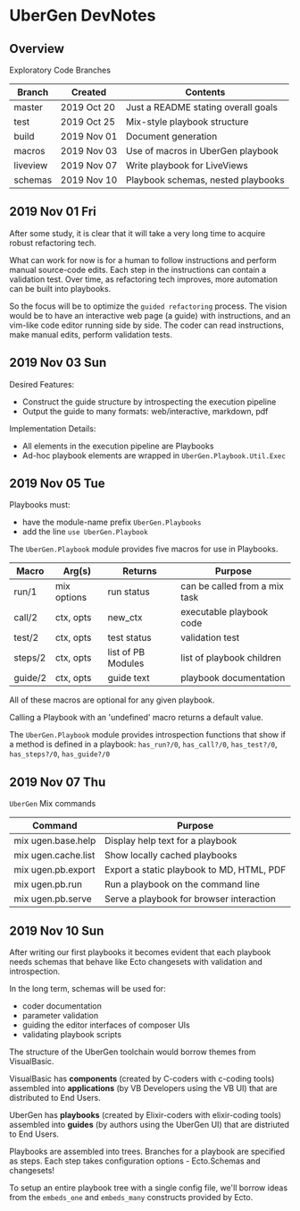 # UberGen DevNotes

## Overview

Exploratory Code Branches

| Branch   | Created     | Contents                            |
|----------|-------------|-------------------------------------|
| master   | 2019 Oct 20 | Just a README stating overall goals |
| test     | 2019 Oct 25 | Mix-style playbook structure        |
| build    | 2019 Nov 01 | Document generation                 |
| macros   | 2019 Nov 03 | Use of macros in UberGen playbook   |
| liveview | 2019 Nov 07 | Write playbook for LiveViews        |
| schemas  | 2019 Nov 10 | Playbook schemas, nested playbooks  |

## 2019 Nov 01 Fri

After some study, it is clear that it will take a very long time to acquire
robust refactoring tech.

What can work for now is for a human to follow instructions and perform manual
source-code edits.  Each step in the instructions can contain a validation
test.  Over time, as refactoring tech improves, more automation can be built
into playbooks.

So the focus will be to optimize the `guided refactoring` process.  The vision
would be to have an interactive web page (a guide) with instructions, and an
vim-like code editor running side by side.  The coder can read instructions,
make manual edits, perform validation tests. 

## 2019 Nov 03 Sun

Desired Features:

- Construct the guide structure by introspecting the execution pipeline
- Output the guide to many formats: web/interactive, markdown, pdf

Implementation Details:

- All elements in the execution pipeline are Playbooks
- Ad-hoc playbook elements are wrapped in `UberGen.Playbook.Util.Exec`

## 2019 Nov 05 Tue

Playbooks must:
- have the module-name prefix `UberGen.Playbooks`
- add the line `use UberGen.Playbook`

The `UberGen.Playbook` module provides five macros for use in Playbooks.

| Macro   | Arg(s)      | Returns            | Purpose                       |
|---------|-------------|--------------------|-------------------------------|
| run/1   | mix options | run status         | can be called from a mix task |
| call/2  | ctx, opts   | new_ctx            | executable playbook code      |
| test/2  | ctx, opts   | test status        | validation test               |
| steps/2 | ctx, opts   | list of PB Modules | list of playbook children     |
| guide/2 | ctx, opts   | guide text         | playbook documentation        |

All of these macros are optional for any given playbook.

Calling a Playbook with an 'undefined' macro returns a default value.

The `UberGen.Playbook` module provides introspection functions that show if a
method is defined in a playbook: `has_run?/0`, `has_call?/0`, `has_test?/0`,
`has_steps?/0`, `has_guide?/0`

## 2019 Nov 07 Thu

`UberGen` Mix commands

| Command             | Purpose                                   |
|---------------------|-------------------------------------------|
| mix ugen.base.help  | Display help text for a playbook          |
| mix ugen.cache.list | Show locally cached playbooks             |
| mix ugen.pb.export  | Export a static playbook to MD, HTML, PDF |
| mix ugen.pb.run     | Run a playbook on the command line        |
| mix ugen.pb.serve   | Serve a playbook for browser interaction  |

## 2019 Nov 10 Sun

After writing our first playbooks it becomes evident that each playbook needs
schemas that behave like Ecto changesets with validation and introspection.

In the long term, schemas will be used for:
- coder documentation
- parameter validation
- guiding the editor interfaces of composer UIs
- validating playbook scripts

The structure of the UberGen toolchain would borrow themes from VisualBasic.

VisualBasic has **components** (created by C-coders with c-coding tools)
assembled into **applications** (by VB Developers using the VB UI) that are
distributed to End Users.

UberGen has **playbooks** (created by Elixir-coders with elixir-coding tools)
assembled into **guides** (by authors using the UberGen UI) that are distriuted
to End Users.

Playbooks are assembled into trees.  Branches for a playbook are specified as
steps.  Each step takes configuration options - Ecto.Schemas and changesets!

To setup an entire playbook tree with a single config file, we'll borrow ideas
from the `embeds_one` and `embeds_many` constructs provided by Ecto.

